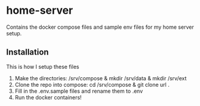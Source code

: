 # home-server
Contains the docker compose files and sample env files for my home server setup.

## Installation
This is how I setup these files
1. Make the directories: /srv/compose & mkdir /srv/data & mkdir /srv/ext
2. Clone the repo into compose: cd /srv/compose & git clone url .
3. Fill in the .env.sample files and rename them to .env
4. Run the docker containers!


